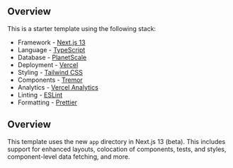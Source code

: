 ## Overview

This is a starter template using the following stack:

-   Framework - [Next.js 13](https://nextjs.org/13)
-   Language - [TypeScript](https://www.typescriptlang.org)
-   Database - [PlanetScale](https://planetscale.com)
-   Deployment - [Vercel](https://vercel.com/docs/concepts/next.js/overview)
-   Styling - [Tailwind CSS](https://tailwindcss.com)
-   Components - [Tremor](https://www.tremor.so)
-   Analytics - [Vercel Analytics](https://vercel.com/analytics)
-   Linting - [ESLint](https://eslint.org)
-   Formatting - [Prettier](https://prettier.io)

## Overview

This template uses the new `app` directory in Next.js 13 (beta). This includes support for enhanced layouts, colocation of components, tests, and styles, component-level data fetching, and more.
